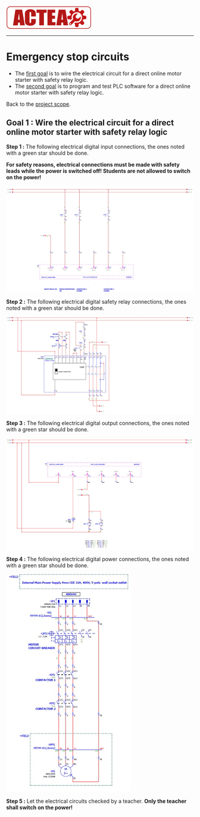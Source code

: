 
![ACTEA](../Logo_ACTEA_2.png)
_____________________________________
# Emergency stop circuits
-   The [first goal](Ex06/Subchapter04_01.md) is to wire the electrical circuit for a direct online motor starter with safety relay logic.
-   The [second goal](Ex06/Subchapter04_02.md)  is to program and test PLC software for a direct online motor starter with safety relay logic.

Back to the [project scope](Ex06/Subchapter04.md).

## Goal 1 : Wire the electrical circuit for a direct online motor starter with safety relay logic
**Step 1 :** The following electrical digital input connections, the ones noted with a green star should be done.

**For safety reasons, electrical connections must be made with safety leads while the power is switched off! Students are not allowed to switch on the power!**

![DOL inputs](../Ex06/Images/DOL_inputs.jpg)

**Step 2 :** The following electrical digital safety relay connections, the ones noted with a green star should be done.

![DOL outputs](../Ex06/Images/DOL_ns.jpg)

**Step 3 :** The following electrical digital output connections, the ones noted with a green star should be done.

![DOL outputs](../Ex06/Images/DOL_outputs.jpg)

**Step 4 :** The following electrical digital power connections, the ones noted with a green star should be done.

![DOL power circuit](../Ex06/Images/DOL_power.jpg)

**Step 5 :** Let the electrical circuits checked by a teacher. **Only the teacher shall switch on the power!**
